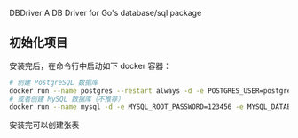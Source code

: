 DBDriver
A DB Driver for Go's database/sql package

## 初始化项目

安装完后，在命令行中启动如下 docker 容器：

```sh
# 创建 PostgreSQL 数据库
docker run --name postgres --restart always -d -e POSTGRES_USER=postgres -e POSTGRES_PASSWORD=postgres -e POSTGRES_DB=testSQL -p 5432:5432  postgres
# 或者创建 MySQL 数据库（不推荐）
docker run --name mysql -d -e MYSQL_ROOT_PASSWORD=123456 -e MYSQL_DATABASE=testSQL -d -p 3306:3306 mysql

```
安装完可以创建张表
